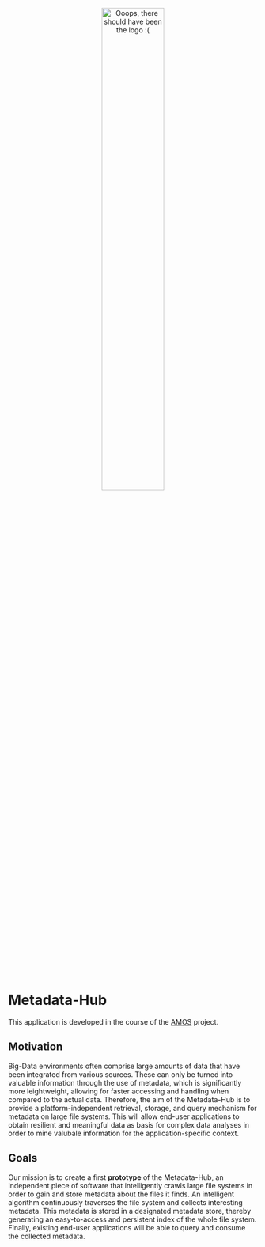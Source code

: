 <p align="center">
    <img alt="Ooops, there should have been the logo :(" src=https://github.com/amos-project2/metadata-hub/blob/8764db84876c347f9f142f34d30a2410960852ee/documentation/images/logo.png width="50%" height="50%"/>
</p>

# Metadata-Hub

This application is developed in the course of the
[AMOS](https://oss.cs.fau.de/teaching/specific/amos/)
project.

## Motivation
Big-Data environments often comprise large amounts of data that have been
integrated from various sources. These can only be turned into valuable
information through the use of metadata, which is significantly more
leightweight, allowing for faster accessing and handling when compared to the
actual data. Therefore, the aim of the Metadata-Hub is to provide a
platform-independent retrieval, storage, and query mechanism for metadata on
large file systems. This will allow end-user applications to obtain resilient
and meaningful data as basis for complex data analyses in order to mine valubale
information for the application-specific context.

## Goals
Our mission is to create a first **prototype** of the Metadata-Hub, an independent
piece of software that intelligently crawls large file systems in order to gain
and store metadata about the files it finds. An intelligent algorithm
continuously traverses the file system and collects interesting metadata.
This metadata is stored in a designated metadata store, thereby generating an
easy-to-access and persistent index of the whole file system.
Finally, existing end-user applications will be able to query and consume the
collected metadata.
